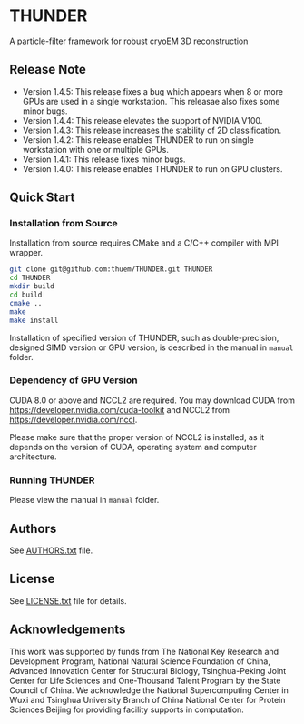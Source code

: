 # THUNDER
A particle-filter framework for robust cryoEM 3D reconstruction

## Release Note

* Version 1.4.5: This release fixes a bug which appears when 8 or more GPUs are used in a single workstation. This releasae also fixes some minor bugs.
* Version 1.4.4: This release elevates the support of NVIDIA V100.
* Version 1.4.3: This release increases the stability of 2D classification.
* Version 1.4.2: This release enables THUNDER to run on single workstation with one or multiple GPUs.
* Version 1.4.1: This release fixes minor bugs.
* Version 1.4.0: This release enables THUNDER to run on GPU clusters.

## Quick Start

### Installation from Source

Installation from source requires CMake and a C/C++ compiler with MPI wrapper.

```bash
git clone git@github.com:thuem/THUNDER.git THUNDER
cd THUNDER
mkdir build
cd build
cmake ..
make
make install
```

Installation of specified version of THUNDER, such as double-precision, designed SIMD version or GPU version, is described in the manual in `manual` folder.

### Dependency of GPU Version

CUDA 8.0 or above and NCCL2 are required. You may download CUDA from https://developer.nvidia.com/cuda-toolkit and NCCL2 from https://developer.nvidia.com/nccl.

Please make sure that the proper version of NCCL2 is installed, as it depends on the version of CUDA, operating system and computer architecture.

### Running THUNDER

Please view the manual in `manual` folder.

## Authors

See [AUTHORS.txt](AUTHORS.txt) file.

## License

See [LICENSE.txt](LICENSE.txt) file for details.

## Acknowledgements

This work was supported by funds from The National Key Research and Development Program, National Natural Science Foundation of China, Advanced Innovation Center for Structural Biology, Tsinghua-Peking Joint Center for Life Sciences and One-Thousand Talent Program by the State Council of China. We acknowledge the National Supercomputing Center in Wuxi and Tsinghua University Branch of China National Center for Protein Sciences Beijing for providing facility supports in computation.
